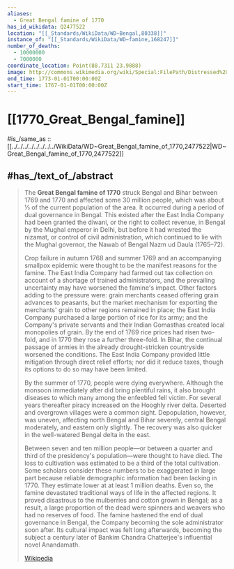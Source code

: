 ```yaml
---
aliases:
  - Great Bengal famine of 1770
has_id_wikidata: Q2477522
location: "[[_Standards/WikiData/WD~Bengal,80338]]"
instance_of: "[[_Standards/WikiData/WD~famine,168247]]"
number_of_deaths:
  - 10000000
  - 7000000
coordinate_location: Point(88.7311 23.9888)
image: http://commons.wikimedia.org/wiki/Special:FilePath/Distressed%20Natives%20Going%20to%20the%20Relief%20Works%20-%20The%20Graphic%201874.jpg
end_time: 1773-01-01T00:00:00Z
start_time: 1767-01-01T00:00:00Z
---
```


# [[1770_Great_Bengal_famine]]

#is_/same_as :: [[../../../../../../../../WikiData/WD~Great_Bengal_famine_of_1770,2477522|WD~Great_Bengal_famine_of_1770,2477522]]

## #has_/text_of_/abstract 

> The **Great Bengal famine of 1770** struck Bengal and Bihar between 1769 and 1770 and affected some 30 million people, which was about ⅓ of the current population of the area. It occurred during a period of dual governance in Bengal.  This existed after the East India Company had been granted the diwani, or the right to collect revenue, in Bengal by the Mughal emperor in Delhi, but before it had wrested the nizamat, or control of civil administration, which continued to lie with the Mughal governor, the Nawab of Bengal Nazm ud Daula (1765–72).
>
> Crop failure in autumn 1768 and summer 1769 and an accompanying smallpox epidemic were thought to be the manifest reasons for the famine.  The East India Company had farmed out tax collection on account of a shortage of trained administrators, and the prevailing uncertainty may have worsened the famine's impact.  Other factors adding to the pressure were: grain merchants ceased offering grain advances to peasants, but the market mechanism for exporting the merchants' grain to other regions remained in place; the East India Company purchased a large portion of rice for its army; and the Company's private servants and their Indian Gomasthas created local monopolies of grain.  By the end of 1769 rice prices had risen two-fold, and in 1770 they rose a further three-fold. In Bihar, the continual passage of armies in the already drought-stricken countryside worsened the conditions. The East India Company provided little mitigation through direct relief efforts; nor did it reduce taxes, though its options to do so may have been limited.
>
> By the summer of 1770, people were dying everywhere. Although the monsoon immediately after did bring plentiful rains, it also brought diseases to which many among the enfeebled fell victim.  For several years thereafter piracy increased on the Hooghly river delta.  Deserted and overgrown villages were a common sight. Depopulation, however, was uneven, affecting north Bengal and Bihar severely, central Bengal moderately, and eastern only slightly. The recovery was also quicker in the well-watered Bengal delta in the east.
>
> Between seven and ten million people—or between a quarter and third of the presidency's population—were thought to have died. The loss to cultivation was estimated to be a third of the total cultivation. Some scholars consider these numbers to be exaggerated in large part because reliable demographic information had been lacking in 1770. They estimate lower at at least 1 million deaths. Even so, the famine devastated traditional ways of life in the affected regions. It proved disastrous to the mulberries and cotton grown in Bengal; as a result, a large proportion of the dead were spinners and weavers who had no reserves of food. The famine hastened the end of dual governance in Bengal, the Company becoming the sole administrator soon after. Its cultural impact was felt long afterwards, becoming the subject a century later of Bankim Chandra Chatterjee's influential novel Anandamath.
>
> [Wikipedia](https://en.wikipedia.org/wiki/Great%20Bengal%20famine%20of%201770)
